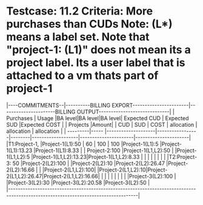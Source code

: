 Testcase: 11.2
Criteria: More purchases than CUDs
Note: (L*) means a label set. Note that "project-1: (L1)" does not mean its a project label. 
Its a user label that is attached to a vm thats part of project-1
========


|----COMMITMENTS--|----------BILLING EXPORT-----------------------|----------------------BILLING OUTPUT-----------------------------|
|     Purchases   |     Usage          |BA level|BA level|BA level| Expected CUD      |  Expected SUD        |Expected COST         |
| Projects |Amount|                    |  CUD   |  SUD   | COST   |  allocation       |   allocation         | allocation           |
| ---------|----- |--------------------|-----------------|--------|-------------------|----------------------|----------------------|
|T1:Project-1,    |Project-1(L1):50    |   60  |  100    |  100   |Project-1(L1):5    |Project-1(L1):13.23   |Project-1(L1):8.33    |
|   Project-2:100 |Project-1(L1,L2):50 |                          |Project-1(L1,L2):5 |Project-1(L1,L2):13.23|Project-1(L1,L2):8.33 |
|                 |                    |                          |                   |                      |                      |
|T2:Project-3: 50 |Project-2(L2):100   |                          |Project-2(L2):10   |Project-2(L2):26.47   |Project-2(L2):16.66   |
|                 |Project-2(L1,L2):100|                          |Project-2(L1,L2):10|Project-2(L1,L2):26.47|Project-2(L1,L2):16.66|
|                 |                    |                          |                   |                      |                      |
|                 |Project-3(L2):100   |                          |Project-3(L2):30   |Project-3(L2):20.58   |Project-3(L2):50      |    
|-----------------------------------------------------------------------------------------------------------------------------------|

